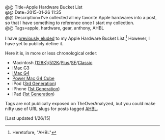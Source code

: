 @@ Title=Apple Hardware Bucket List  
@@ Date=2015-01-26 11:35  
@@ Description=I've collected all my favorite Apple hardwares into a post, so that I have something to reference once I start my collection.  
@@ Tags=apple, hardware, gear, anthony, AHBL  

I have [previously eluded][1] to my Apple Hardware Bucket List.[^1] However, I have yet to publicly define it.

[1]: http://www.theoveranalyzed.net/posts/2015/1/imac-concept-design-macintosh-homage

Here it is, in more or less chronological order:

* Macintosh [(128K)][2]/[512K][3]/[Plus][4]/[SE][5]/[Classic][6]
* [iMac G3][7]
* [iMac G4][8]
* [Power Mac G4 Cube][9]
* iPod ([3rd Generation][10])
* iPhone ([1st Generation][11])
* iPad ([1st Generation][12])

Tags are not publically exposed on TheOverAnalyzed, but you could make nifty use of URL slugs for posts tagged [AHBL](/tags/AHBL).

[Last updated 1/26/15]

[12]: https://en.wikipedia.org/wiki/IPad_(1st_generation)
[11]: https://en.wikipedia.org/wiki/IPhone_(1st_generation)
[10]: https://en.wikipedia.org/wiki/IPod_Classic#3rd_generation
[9]: https://en.wikipedia.org/wiki/Power_Mac_G4_Cube
[8]: https://en.wikipedia.org/wiki/IMac_G4
[7]: https://en.wikipedia.org/wiki/IMac_G3


[2]: https://en.wikipedia.org/wiki/Macintosh_128K
[3]: https://en.wikipedia.org/wiki/Macintosh_512K
[4]: https://en.wikipedia.org/wiki/Macintosh_Plus
[5]: https://en.wikipedia.org/wiki/Macintosh_SE
[6]: https://en.wikipedia.org/wiki/Macintosh_Classic

[^1]: Heretofore, "AHBL"